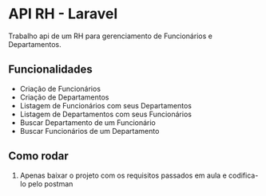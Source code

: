 # API RH - Laravel

Trabalho api de um RH para gerenciamento de Funcionários e Departamentos.

## Funcionalidades

- Criação de Funcionários
- Criação de Departamentos
- Listagem de Funcionários com seus Departamentos
- Listagem de Departamentos com seus Funcionários
- Buscar Departamento de um Funcionário
- Buscar Funcionários de um Departamento

## Como rodar

1. Apenas baixar o projeto com os requisitos passados em aula e codifica-lo pelo postman

